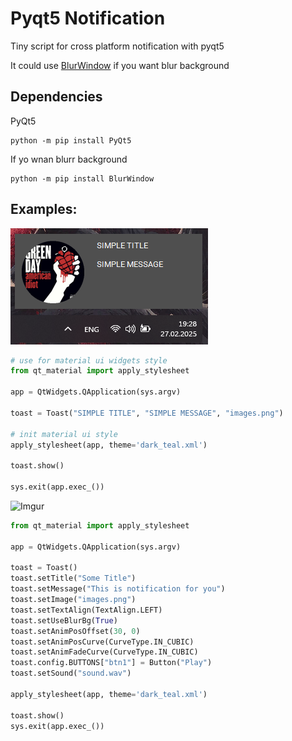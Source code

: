 # Pyqt5 Notification

Tiny script for cross platform notification with pyqt5

It could use [BlurWindow](https://github.com/Peticali/PythonBlurBehind) if you want blur background

## Dependencies

PyQt5
```
python -m pip install PyQt5
```

If yo wnan blurr background
```
python -m pip install BlurWindow
```

## Examples:

![Imgur](https://github.com/J-CITY/pyqt5notification/blob/master/screens/scr1.png)

```python
# use for material ui widgets style
from qt_material import apply_stylesheet

app = QtWidgets.QApplication(sys.argv)

toast = Toast("SIMPLE TITLE", "SIMPLE MESSAGE", "images.png")

# init material ui style
apply_stylesheet(app, theme='dark_teal.xml')

toast.show()

sys.exit(app.exec_())
```

![Imgur](https://github.com/J-CITY/pyqt5notification/blob/master/screens/scr2.gif)

```python
from qt_material import apply_stylesheet

app = QtWidgets.QApplication(sys.argv)

toast = Toast()
toast.setTitle("Some Title")
toast.setMessage("This is notification for you")
toast.setImage("images.png")
toast.setTextAlign(TextAlign.LEFT)
toast.setUseBlurBg(True)
toast.setAnimPosOffset(30, 0)
toast.setAnimPosCurve(CurveType.IN_CUBIC)
toast.setAnimFadeCurve(CurveType.IN_CUBIC)
toast.config.BUTTONS["btn1"] = Button("Play")
toast.setSound("sound.wav")

apply_stylesheet(app, theme='dark_teal.xml')

toast.show()
sys.exit(app.exec_())
```